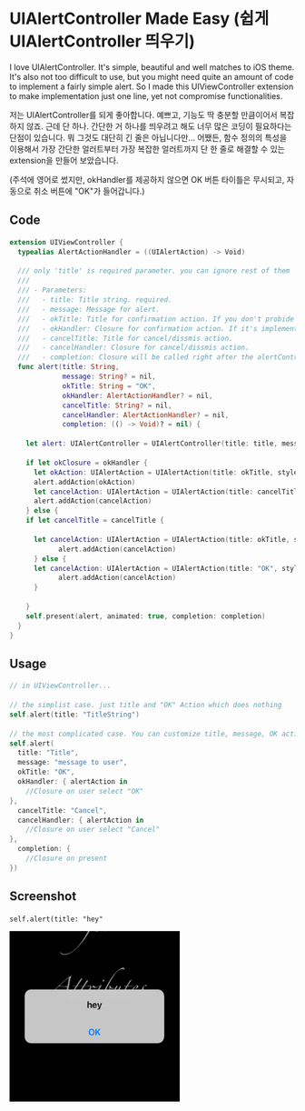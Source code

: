 # UIAlertController Made Easy (쉽게 UIAlertController 띄우기)

I love UIAlertController. It's simple, beautiful and well matches to iOS theme. It's also not too difficult to use, but you might need quite an amount of code to implement a fairly simple alert. So I made this UIViewController extension to make implementation just one line, yet not compromise functionalities.

저는 UIAlertController를 되게 좋아합니다. 예쁘고, 기능도 딱 충분할 만큼이어서 복잡하지 않죠. 근데 단 하나. 간단한 거 하나를 띄우려고 해도 너무 많은 코딩이 필요하다는 단점이 있습니다. 뭐 그것도 대단히 긴 줄은 아닙니다만... 어쨌든, 함수 정의의 특성을 이용해서 가장 간단한 얼러트부터 가장 복잡한 얼러트까지 단 한 줄로 해결할 수 있는 extension을 만들어 보았습니다.

(주석에 영어로 썼지만, okHandler를 제공하지 않으면 OK 버튼 타이틀은 무시되고, 자동으로 취소 버튼에 "OK"가 들어갑니다.)

## Code

```swift
extension UIViewController {
  typealias AlertActionHandler = ((UIAlertAction) -> Void)
  
  /// only 'title' is required parameter. you can ignore rest of them
  ///
  /// - Parameters:
  ///   - title: Title string. required.
  ///   - message: Message for alert. 
  ///   - okTitle: Title for confirmation action. If you don't probide 'okHandler', this will be ignored.
  ///   - okHandler: Closure for confirmation action. If it's implemented, alertController will have two alertAction.
  ///   - cancelTitle: Title for cancel/dissmis action. 
  ///   - cancelHandler: Closure for cancel/dissmis action.
  ///   - completion: Closure will be called right after the alertController presented.
  func alert(title: String,
             message: String? = nil,
             okTitle: String = "OK",
             okHandler: AlertActionHandler? = nil,
             cancelTitle: String? = nil,
             cancelHandler: AlertActionHandler? = nil,
             completion: (() -> Void)? = nil) {
    
    let alert: UIAlertController = UIAlertController(title: title, message: message, preferredStyle: .alert)
    
    if let okClosure = okHandler {
      let okAction: UIAlertAction = UIAlertAction(title: okTitle, style: UIAlertActionStyle.default, handler: okClosure)
      alert.addAction(okAction)
      let cancelAction: UIAlertAction = UIAlertAction(title: cancelTitle, style: UIAlertActionStyle.cancel, handler: cancelHandler)
      alert.addAction(cancelAction)
    } else {
    if let cancelTitle = cancelTitle {
    
      let cancelAction: UIAlertAction = UIAlertAction(title: okTitle, style: UIAlertActionStyle.cancel, handler: cancelHandler)
            alert.addAction(cancelAction)
      } else {
      let cancelAction: UIAlertAction = UIAlertAction(title: "OK", style: UIAlertActionStyle.cancel, handler: cancelHandler)
            alert.addAction(cancelAction)
      }

    }
    self.present(alert, animated: true, completion: completion)
  }
}
```

## Usage


```swift
// in UIViewController...

// the simplist case. just title and "OK" Action which does nothing
self.alert(title: "TitleString") 

// the most complicated case. You can customize title, message, OK action title, OK handler, cancel action title, cancel handler and completion hander.
self.alert(
  title: "Title", 
  message: "message to user", 
  okTitle: "OK", 
  okHandler: { alertAction in
    //Closure on user select "OK"
}, 
  cancelTitle: "Cancel", 
  cancelHandler: { alertAction in
    //Closure on user select "Cancel"
}, 
  completion: {
    //Closure on present
})
```

## Screenshot
`self.alert(title: "hey"`

<img src="images/AlertScreen.png" height="300" width="300">
